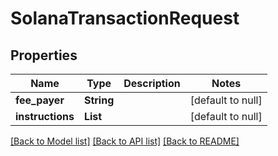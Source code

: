 # SolanaTransactionRequest

## Properties

| Name             | Type       | Description | Notes             |
| ---------------- | ---------- | ----------- | ----------------- |
| **fee_payer**    | **String** |             | [default to null] |
| **instructions** | **List**   |             | [default to null] |

[[Back to Model list]](../README.md#documentation-for-models) [[Back to API list]](../README.md#documentation-for-api-endpoints) [[Back to README]](../README.md)
